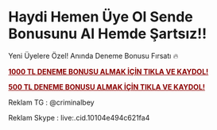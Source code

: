 # Haydi Hemen Üye Ol Sende Bonusunu Al Hemde Şartsız!!
Yeni Üyelere Özel! Anında Deneme Bonusu Fırsatı 🔥
<p> <a href="https://cutt.ly/ze5DePku" style="color: #8b0000; font-weight: bold;">1000 TL DENEME BONUSU ALMAK İÇİN TIKLA VE KAYDOL!</a></p>

<p> <a href="https://cutt.ly/Mrqdjph7" style="color: #8b0000; font-weight: bold;">500 TL DENEME BONUSU ALMAK İÇİN TIKLA VE KAYDOL!</a></p>

Reklam TG : @criminalbey <p>
Reklam Skype : live:.cid.10104e494c621fa4
